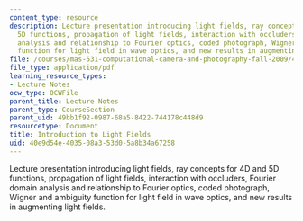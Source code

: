 ```yaml
---
content_type: resource
description: Lecture presentation introducing light fields, ray concepts for 4D and
  5D functions, propagation of light fields, interaction with occluders, Fourier domain
  analysis and relationship to Fourier optics, coded photograph, Wigner and ambiguity
  function for light field in wave optics, and new results in augmenting light fields.
file: /courses/mas-531-computational-camera-and-photography-fall-2009/40e9d54e403508a353d05a8b34a67258_MITMAS_531F09_lec05.pdf
file_type: application/pdf
learning_resource_types:
- Lecture Notes
ocw_type: OCWFile
parent_title: Lecture Notes
parent_type: CourseSection
parent_uid: 49bb1f92-0987-68a5-8422-744178c448d9
resourcetype: Document
title: Introduction to Light Fields
uid: 40e9d54e-4035-08a3-53d0-5a8b34a67258
---
```

Lecture presentation introducing light fields, ray concepts for 4D and 5D functions, propagation of light fields, interaction with occluders, Fourier domain analysis and relationship to Fourier optics, coded photograph, Wigner and ambiguity function for light field in wave optics, and new results in augmenting light fields.
